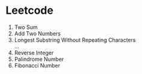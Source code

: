 # Leetcode

1. Two Sum
2. Add Two Numbers
3. Longest Substring Without Repeating Characters  
...  
7. Reverse Integer  
9. Palindrome Number
509. Fibonacci Number  
